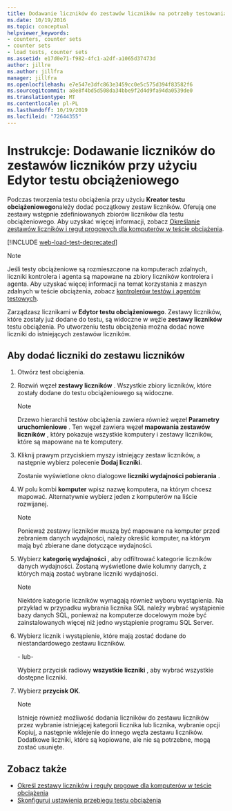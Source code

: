 ```yaml
---
title: Dodawanie liczników do zestawów liczników na potrzeby testowania obciążenia
ms.date: 10/19/2016
ms.topic: conceptual
helpviewer_keywords:
- counters, counter sets
- counter sets
- load tests, counter sets
ms.assetid: e17d0e71-f982-4fc1-a2df-a1065d37473d
author: jillre
ms.author: jillfra
manager: jillfra
ms.openlocfilehash: e7e547e3dfc863e3459cc0e5c575d394f83582f6
ms.sourcegitcommit: a8e8f4bd5d508da34bbe9f2d4d9fa94da0539de0
ms.translationtype: MT
ms.contentlocale: pl-PL
ms.lasthandoff: 10/19/2019
ms.locfileid: "72644355"
---
```

# <a name="how-to-add-counters-to-counter-sets-using-the-load-test-editor"></a>Instrukcje: Dodawanie liczników do zestawów liczników przy użyciu Edytor testu obciążeniowego

Podczas tworzenia testu obciążenia przy użyciu **Kreator testu obciążeniowego**należy dodać początkowy zestaw liczników. Oferują one zestawy wstępnie zdefiniowanych zbiorów liczników dla testu obciążeniowego. Aby uzyskać więcej informacji, zobacz [Określanie zestawów liczników i reguł progowych dla komputerów w teście obciążenia](../test/specify-counter-sets-and-threshold-rules-for-load-testing.md).

[!INCLUDE [web-load-test-deprecated](includes/web-load-test-deprecated.md)]

> [!NOTE]
> Jeśli testy obciążeniowe są rozmieszczone na komputerach zdalnych, liczniki kontrolera i agenta są mapowane na zbiory liczników kontrolera i agenta. Aby uzyskać więcej informacji na temat korzystania z maszyn zdalnych w teście obciążenia, zobacz [kontrolerów testów i agentów testowych](configure-test-agents-and-controllers-for-load-tests.md).

Zarządzasz licznikami w **Edytor testu obciążeniowego**. Zestawy liczników, które zostały już dodane do testu, są widoczne w węźle **zestawy liczników** testu obciążenia. Po utworzeniu testu obciążenia można dodać nowe liczniki do istniejących zestawów liczników.

## <a name="to-add-counters-to-a-counter-set"></a>Aby dodać liczniki do zestawu liczników

1. Otwórz test obciążenia.

2. Rozwiń węzeł **zestawy liczników** . Wszystkie zbiory liczników, które zostały dodane do testu obciążeniowego są widoczne.

    > [!NOTE]
    > Drzewo hierarchii testów obciążenia zawiera również węzeł **Parametry uruchomieniowe** . Ten węzeł zawiera węzeł **mapowania zestawów liczników** , który pokazuje wszystkie komputery i zestawy liczników, które są mapowane na te komputery.

3. Kliknij prawym przyciskiem myszy istniejący zestaw liczników, a następnie wybierz polecenie **Dodaj liczniki**.

     Zostanie wyświetlone okno dialogowe **liczniki wydajności pobierania** .

4. W polu kombi **komputer** wpisz nazwę komputera, na którym chcesz mapować. Alternatywnie wybierz jeden z komputerów na liście rozwijanej.

    > [!NOTE]
    > Ponieważ zestawy liczników muszą być mapowane na komputer przed zebraniem danych wydajności, należy określić komputer, na którym mają być zbierane dane dotyczące wydajności.

5. Wybierz **kategorię wydajności** , aby odfiltrować kategorie liczników danych wydajności. Zostaną wyświetlone dwie kolumny danych, z których mają zostać wybrane liczniki wydajności.

    > [!NOTE]
    > Niektóre kategorie liczników wymagają również wyboru wystąpienia. Na przykład w przypadku wybrania licznika SQL należy wybrać wystąpienie bazy danych SQL, ponieważ na komputerze docelowym może być zainstalowanych więcej niż jedno wystąpienie programu SQL Server.

6. Wybierz licznik i wystąpienie, które mają zostać dodane do niestandardowego zestawu liczników.

     \- lub-

     Wybierz przycisk radiowy **wszystkie liczniki** , aby wybrać wszystkie dostępne liczniki.

7. Wybierz **przycisk OK**.

    > [!NOTE]
    > Istnieje również możliwość dodania liczników do zestawu liczników przez wybranie istniejącej kategorii licznika lub licznika, wybranie opcji Kopiuj, a następnie wklejenie do innego węzła zestawu liczników. Dodatkowe liczniki, które są kopiowane, ale nie są potrzebne, mogą zostać usunięte.

## <a name="see-also"></a>Zobacz także

- [Określ zestawy liczników i reguły progowe dla komputerów w teście obciążenia](../test/specify-counter-sets-and-threshold-rules-for-load-testing.md)
- [Skonfiguruj ustawienia przebiegu testu obciążenia](../test/configure-load-test-run-settings.md)